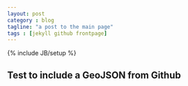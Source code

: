 ```yaml
---
layout: post
category : blog
tagline: "a post to the main page"
tags : [jekyll github frontpage]
---
```

{% include JB/setup %}

## Test to include a GeoJSON from Github
<script src="https://embed.github.com/view/geojson/Maltretieren/maltretieren.github.com/blob/master/_includes/geojson/drinking_water.geojson"></script>
